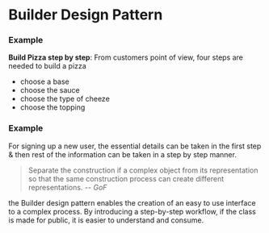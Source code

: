 # Builder Design Pattern

### Example

**Build Pizza step by step**:
From customers point of view, four steps are needed to build a pizza
- choose a base
- choose the sauce
- choose the type of cheeze
- choose the topping

### Example

For signing up a new user, the essential details can be taken in the first step & then rest of the information can be taken in a step by step manner.

> Separate the construction if a complex object from its representation so that the same construction process can create different representations. *-- GoF*

the Builder design pattern enables the creation of an easy to use interface to a complex process. By introducing a step-by-step workflow, if the class is made for public, it is easier to understand and consume. 